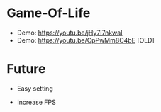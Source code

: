 # Game-Of-Life

- Demo: https://youtu.be/jHy7I7nkwaI
- Demo: https://youtu.be/CpPwMm8C4bE [OLD]

# Future
- Easy setting
  
- Increase FPS
